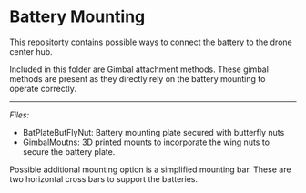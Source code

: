 # Battery Mounting
This repositorty contains possible ways to connect the battery to the drone center hub.

Included in this folder are Gimbal attachment methods. These gimbal methods are present as they directly rely on the battery mounting to operate correctly.

---
*Files:*
- BatPlateButFlyNut: Battery mounting plate secured with butterfly nuts
- GimbalMoutns: 3D printed mounts to incorporate the wing nuts to secure the battery plate.

Possible additional mounting option is a simplified mounting bar. These are two horizontal cross bars to support the batteries.